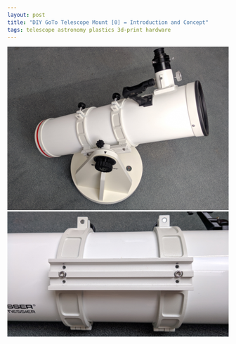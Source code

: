 ```yaml
---
layout: post
title: "DIY GoTo Telescope Mount [0] = Introduction and Concept"
tags: telescope astronomy plastics 3d-print hardware
---
```

![base telescope photo](/assets/goto-telescope/start.jpg)
![tube mount top view](/assets/goto-telescope/alt-mount-top.jpg)
